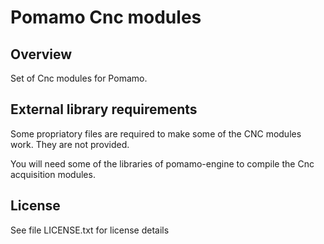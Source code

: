 # Pomamo Cnc modules

## Overview

Set of Cnc modules for Pomamo.

## External library requirements

Some propriatory files are required to make some of the CNC modules work. They are not provided.

You will need some of the libraries of pomamo-engine to compile the Cnc acquisition modules.

## License

See file LICENSE.txt for license details
